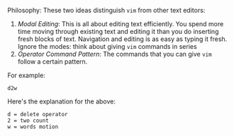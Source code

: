 <!-- title: Smash Into VIM -->

Philosophy: These two ideas distinguish `vim` from other text editors:

1. *Modal Editing*: This is all about editing text efficiently. You spend more
   time moving through existing text and editing it than you do inserting fresh
   blocks of text. Navigation and editing is as easy as typing it fresh. Ignore
   the modes: think about giving `vim` commands in series
2. *Operator Command Pattern*: The commands that you can give `vim` follow a
   certain pattern.

For example:

    d2w

Here's the explanation for the above:

    d = delete operator
    2 = two count
    w = words motion
